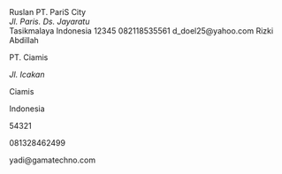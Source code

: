 <html>
<body>

<xml id="contact-person">
<contact>
<name>Ruslan</name>
<company>PT. PariS City</company>
<address>Jl. Paris. Ds. Jayaratu</address>
<city>Tasikmalaya</city>
<state>Indonesia</state>
<zip>12345</zip>
<phone>082118535561</phone>
<email>d_doel25@yahoo.com</email>
</contact>
</xml>

<contact>
<name> Rizki Abdillah</name>
<p>
<company>PT. Ciamis</company>
<p>
<address>Jl. Icakan</address>
<p>
<city>Ciamis</city>
<p>
<state>Indonesia</state>
<p>
<zip>54321</zip>
<p>
<phone>081328462499</phone>
<p>
<email>yadi@gamatechno.com</email>
</contact>

</body>
</html>


